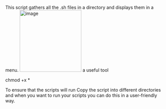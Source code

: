 This script gathers all the .sh files in a directory and displays them in a menu.
<img width="193" alt="image" src="https://github.com/Ace2250/ScriptMan/assets/104557350/f2245db2-7647-4c37-acce-179327198095">
a useful tool

chmod +x * 

To ensure that the scripts will run
Copy the script into different directories and when you want to run your scripts you can do this in a user-friendly way.
